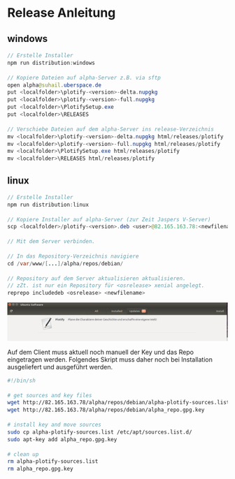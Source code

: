 # Release Anleitung
## windows

```java
// Erstelle Installer
npm run distribution:windows

// Kopiere Dateien auf alpha-Server z.B. via sftp
open alpha@suhail.uberspace.de
put <localfolder>\plotify-<version>-delta.nupgkg
put <localfolder>\plotify-<version>-full.nupgkg
put <localfolder>\PlotifySetup.exe
put <localfolder>\RELEASES

// Verschiebe Dateien auf dem alpha-Server ins release-Verzeichnis
mv <localfolder>\plotify-<version>-delta.nupgkg html/releases/plotify
mv <localfolder>\plotify-<version>-full.nupgkg html/releases/plotify
mv <localfolder>\PlotifySetup.exe html/releases/plotify
mv <localfolder>\RELEASES html/releases/plotify
```

## linux

```java
// Erstelle Installer
npm run distribution:linux

// Kopiere Installer auf alpha-Server (zur Zeit Jaspers V-Server)
scp <localfolder>/plotify-<version>.deb <user>@82.165.163.78:<newfilename>

// Mit dem Server verbinden.

// In das Repository-Verzeichnis navigiere
cd /var/www/[...]/alpha/repos/debian/

// Repository auf dem Server aktualisieren aktualisieren.
// zZt. ist nur ein Repository für <osrelease> xenial angelegt.
reprepo includedeb <osrelease> <newfilename>

```

![alt text](plotify-update.png "Plotify Update")


Auf dem Client muss aktuell noch manuell der Key und das Repo eingetragen werden.
Folgendes Skript muss daher noch bei Installation ausgeliefert und ausgeführt werden.

```sh
#!/bin/sh

# get sources and key files
wget http://82.165.163.78/alpha/repos/debian/alpha-plotify-sources.list
wget http://82.165.163.78/alpha/repos/debian/alpha_repo.gpg.key

# install key and move sources
sudo cp alpha-plotify-sources.list /etc/apt/sources.list.d/
sudo apt-key add alpha_repo.gpg.key

# clean up
rm alpha-plotify-sources.list
rm alpha_repo.gpg.key
```
